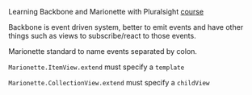 Learning Backbone and Marionette with Pluralsight [course](https://app.pluralsight.com/library/courses/marionette-fundamentals/table-of-contents)

Backbone is event driven system, better to emit events and have other things such as views to subscribe/react to those events.

Marionette standard to name events separated by colon.

`Marionette.ItemView.extend` must specify a `template`

`Marionette.CollectionView.extend` must specify a `childView`
